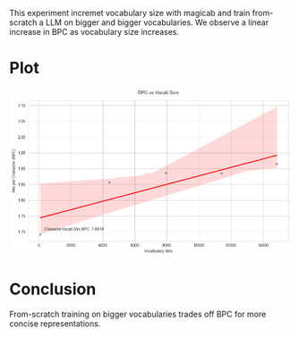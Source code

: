 This experiment incremet vocabulary size with magicab and train from-scratch a LLM on bigger and bigger vocabularies. We observe a linear increase in BPC as vocabulary size increases. 

# Plot 

![BPC vs Vocab Size](BPC-vs-VocabSize.png)

# Conclusion

From-scratch training on bigger vocabularies trades off BPC for more concise representations. 